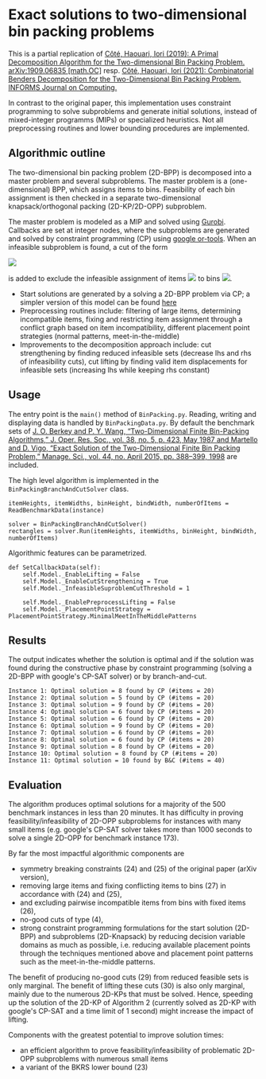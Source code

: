 # Exact solutions to two-dimensional bin packing problems

This is a partial replication of [Côté, Haouari, Iori (2019): A Primal Decomposition Algorithm for the Two-dimensional Bin Packing Problem. arXiv:1909.06835 [math.OC]](https://arxiv.org/abs/1909.06835) resp. [Côté, Haouari, Iori (2021): Combinatorial Benders Decomposition for the Two-Dimensional Bin Packing Problem. INFORMS Journal on Computing.](https://doi.org/10.1287/ijoc.2020.1014)

In contrast to the original paper, this implementation uses constraint programming to solve subproblems and generate initial solutions, instead of mixed-integer programms (MIPs) or specialized heuristics. Not all preprocessing routines and lower bounding procedures are implemented.

## Algorithmic outline

The two-dimensional bin packing problem (2D-BPP) is decomposed into a master problem and several subproblems. The master problem is a (one-dimensional) BPP, which assigns items to bins. Feasibility of each bin assignment is then checked in a separate two-dimensional knapsack/orthogonal packing (2D-KP/2D-OPP) subproblem.

The master problem is modeled as a MIP and solved using [Gurobi](https://www.gurobi.com/). Callbacks are set at integer nodes, where the subproblems are generated and solved by constraint programming (CP) using [google or-tools](https://developers.google.com/optimization/cp/cp_solver). When an infeasible subproblem is found, a cut of the form

<img src="https://render.githubusercontent.com/render/math?math=\sum_{j \in \mathcal{C}} x_{ij} \leq |\mathcal{C}| - 1, \quad i \in \mathcal{B}">

is added to exclude the infeasible assignment of items <img src="https://render.githubusercontent.com/render/math?math=j \in \mathcal{C}"> to bins <img src="https://render.githubusercontent.com/render/math?math=i \in \mathcal{B}">.

- Start solutions are generated by a solving a 2D-BPP problem via CP; a simpler version of this model can be found [here](http://yetanothermathprogrammingconsultant.blogspot.com/2021/02/2d-bin-packing-with-google-or-tools-cp.html)
- Preprocessing routines include: filtering of large items, determining incompatible items, fixing and restricting item assignment through a conflict graph based on item incompatibility, different placement point strategies (normal patterns, meet-in-the-middle) 
- Improvements to the decomposition approach include: cut strengthening by finding reduced infeasible sets (decrease lhs and rhs of infeasibility cuts), cut lifting by finding valid item displacements for infeasible sets (increasing lhs while keeping rhs constant)

## Usage
The entry point is the `main()` method of `BinPacking.py`. Reading, writing and displaying data is handled by `BinPackingData.py`. By default the benchmark sets of [J. O. Berkey and P. Y. Wang, “Two-Dimensional Finite Bin-Packing Algorithms,” J. Oper. Res. Soc., vol. 38, no. 5, p. 423, May 1987 and Martello and D. Vigo, “Exact Solution of the Two-Dimensional Finite Bin Packing Problem,” Manage. Sci., vol. 44, no. April 2015, pp. 388–399, 1998](https://github.com/Oscar-Oliveira/OR-Datasets/tree/master/Cutting-and-Packing/2D/Datasets/CLASS) are included.

The high level algorithm is implemented in the `BinPackingBranchAndCutSolver` class.
```
itemHeights, itemWidths, binHeight, bindWidth, numberOfItems = ReadBenchmarkData(instance)
        
solver = BinPackingBranchAndCutSolver()
rectangles = solver.Run(itemHeights, itemWidths, binHeight, bindWidth, numberOfItems)
```

Algorithmic features can be parametrized.
```
def SetCallbackData(self):
    self.Model._EnableLifting = False
    self.Model._EnableCutStrengthening = True
    self.Model._InfeasibleSuproblemCutThreshold = 1

    self.Model._EnablePreprocessLifting = False
    self.Model._PlacementPointStrategy = PlacementPointStrategy.MinimalMeetInTheMiddlePatterns
```

## Results
The output indicates whether the solution is optimal and if the solution was found during the constructive phase by constraint programming (solving a 2D-BPP with google's CP-SAT solver) or by branch-and-cut.
```
Instance 1: Optimal solution = 8 found by CP (#items = 20)
Instance 2: Optimal solution = 5 found by CP (#items = 20)
Instance 3: Optimal solution = 9 found by CP (#items = 20)
Instance 4: Optimal solution = 6 found by CP (#items = 20)
Instance 5: Optimal solution = 6 found by CP (#items = 20)
Instance 6: Optimal solution = 9 found by CP (#items = 20)
Instance 7: Optimal solution = 6 found by CP (#items = 20)
Instance 8: Optimal solution = 6 found by CP (#items = 20)
Instance 9: Optimal solution = 8 found by CP (#items = 20)
Instance 10: Optimal solution = 8 found by CP (#items = 20)
Instance 11: Optimal solution = 10 found by B&C (#items = 40)
```

## Evaluation
The algorithm produces optimal solutions for a majority of the 500 benchmark instances in less than 20 minutes. It has difficulty in proving feasibility/infeasibility of 2D-OPP subproblems for instances with many small items (e.g. google's CP-SAT solver takes more than 1000 seconds to solve a single 2D-OPP for benchmark instance 173). 

By far the most impactful algorithmic components are
- symmetry breaking constraints (24) and (25) of the original paper (arXiv version),
- removing large items and fixing conflicting items to bins (27) in accordance with (24) and (25), 
- and excluding pairwise incompatible items from bins with fixed items (26),
- no-good cuts of type (4),
- strong constraint programming formulations for the start solution (2D-BPP) and subproblems (2D-Knapsack) by reducing decision variable domains as much as possible, i.e. reducing available placement points through the techniques mentioned above and placement point patterns such as the meet-in-the-middle patterns.

The benefit of producing no-good cuts (29) from reduced feasible sets is only marginal. The benefit of lifting these cuts (30) is also only marginal, mainly due to the numerous 2D-KPs that must be solved. Hence, speeding up the solution of the 2D-KP of Algorithm 2 (currently solved as 2D-KP with google's CP-SAT and a time limit of 1 second) might increase the impact of lifting. 

Components with the greatest potential to improve solution times:
- an efficient algorithm to prove feasibility/infeasibility of problematic 2D-OPP subproblems with numerous small items
- a variant of the BKRS lower bound (23)
